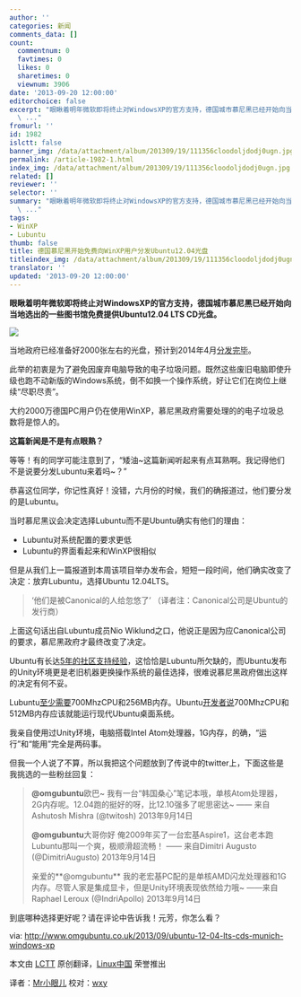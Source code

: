 ```yaml
---
author: ''
categories: 新闻
comments_data: []
count:
  commentnum: 0
  favtimes: 0
  likes: 0
  sharetimes: 0
  viewnum: 3906
date: '2013-09-20 12:00:00'
editorchoice: false
excerpt: "眼瞅着明年微软即将终止对WindowsXP的官方支持，德国城市慕尼黑已经开始向当地选出的一些图书馆免费提供Ubuntu12.04 LTS CD光盘。\r\n\r\n当地政府已经准备好2000张左右的光盘，预计到2014年4月分发完毕。\r\n此举的初衷是为
  \ ..."
fromurl: ''
id: 1982
islctt: false
banner_img: /data/attachment/album/201309/19/111356cloodoljdodj0ugn.jpg
permalink: /article-1982-1.html
index_img: /data/attachment/album/201309/19/111356cloodoljdodj0ugn.jpg
related: []
reviewer: ''
selector: ''
summary: "眼瞅着明年微软即将终止对WindowsXP的官方支持，德国城市慕尼黑已经开始向当地选出的一些图书馆免费提供Ubuntu12.04 LTS CD光盘。\r\n\r\n当地政府已经准备好2000张左右的光盘，预计到2014年4月分发完毕。\r\n此举的初衷是为
  \ ..."
tags:
- WinXP
- Lubuntu
thumb: false
title: 德国慕尼黑开始免费向WinXP用户分发Ubuntu12.04光盘
titleindex_img: /data/attachment/album/201309/19/111356cloodoljdodj0ugn.jpg
translator: ''
updated: '2013-09-20 12:00:00'
---
```


**眼瞅着明年微软即将终止对WindowsXP的官方支持，德国城市慕尼黑已经开始向当地选出的一些图书馆免费提供Ubuntu12.04 LTS CD光盘。**


![](/data/attachment/album/201309/19/111356cloodoljdodj0ugn.jpg) 


当地政府已经准备好2000张左右的光盘，预计到2014年4月[分发完毕](http://www.muenchen.de/rathaus/Stadtverwaltung/Direktorium/IT-Beauftragte/Aktuelles/linux_cd.html)。


此举的初衷是为了避免因废弃电脑导致的电子垃圾问题。既然这些废旧电脑即使升级也跑不动新版的Windows系统，倒不如换一个操作系统，好让它们在岗位上继续“尽职尽责”。


大约2000万德国PC用户仍在使用WinXP，慕尼黑政府需要处理的的电子垃圾总数将是惊人的。


**这篇新闻是不是有点眼熟？**


等等！有的同学可能注意到了，“矮油~这篇新闻听起来有点耳熟啊。我记得他们不是说要分发Lubuntu来着吗~？”


恭喜这位同学，你记性真好！没错，六月份的时候，我们的确报道过，他们要分发的是Lubuntu。


当时慕尼黑议会决定选择Lubuntu而不是Ubuntu确实有他们的理由：


* Lubuntu对系统配置的要求更低
* Lubuntu的界面看起来和WinXP很相似


但是从我们上一篇报道到本周该项目举办发布会，短短一段时间，他们确实改变了决定：放弃Lubuntu，选择Ubuntu 12.04LTS。



> 
> ‘他们是被Canonical的人给忽悠了’ （译者注：Canonical公司是Ubuntu的发行商）
> 
> 
> 


上面这句话出自Lubuntu成员Nio Wiklund之口，他说正是因为应Canonical公司的要求，慕尼黑政府才最终改变了决定。


Ubuntu有长达[5年的社区支持经验](http://www.omgubuntu.co.uk/2011/10/ubuntu-12-04-lts-desktop-to-be-supported-for-five-years)，这恰恰是Lubuntu所欠缺的，而Ubuntu发布的Unity环境更是老旧机器更换操作系统的最佳选择，很难说慕尼黑政府做出这样的决定有何不妥。


Lubuntu[至少需要](https://wiki.ubuntu.com/Lubuntu#System_Requirements)700MhzCPU和256MB内存。Ubuntu[开发者说](https://help.ubuntu.com/community/Installation/SystemRequirements)700MhzCPU和512MB内存应该就能运行现代Ubuntu桌面系统。


我亲自使用过Unity环境，电脑搭载Intel Atom处理器，1G内存，的确，“运行”和“能用”完全是两码事。


但我一个人说了不算，所以我把这个问题放到了传说中的twitter上，下面这些是我挑选的一些粉丝回复：



> 
> **@omgubuntu**欧巴~ 我有一台“韩国桑心”笔记本哦，单核Atom处理器，2G内存呢。12.04跑的挺好的呀，比12.10强多了呢思密达~ —— 来自Ashutosh Mishra (@twitosh) 2013年9月14日
> 
> 
> **@omgubuntu**大哥你好 俺2009年买了一台宏基Aspire1，这台老本跑Lubuntu那叫一个爽，极顺滑超流畅！ —— 来自Dimitri Augusto (@DimitriAugusto) 2013年9月14日
> 
> 
> 亲爱的**@omgubuntu** 我的老宏基PC配的是单核AMD闪龙处理器和1G内存。尽管人家是集成显卡，但是Unity环境表现依然给力哦~ ——来自Raphael Leroux (@IndriApollo) 2013年9月14日
> 
> 
> 


到底哪种选择更好呢？请在评论中告诉我！元芳，你怎么看？


 


via: <http://www.omgubuntu.co.uk/2013/09/ubuntu-12-04-lts-cds-munich-windows-xp>


本文由 [LCTT](https://github.com/LCTT/TranslateProject) 原创翻译，[Linux中国](http://linux.cn/portal.php) 荣誉推出


译者：[Mr小眼儿](http://linux.cn/space/14801) 校对：[wxy](http://linux.cn/space/wxy)
